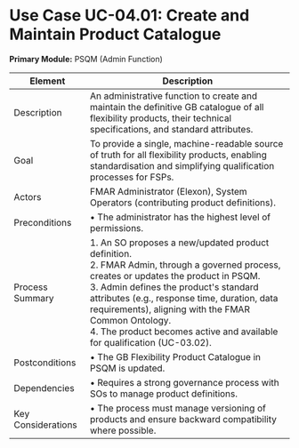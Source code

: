 # Use Case UC-04.01: Create and Maintain Product Catalogue
**Primary Module:** PSQM (Admin Function)

| Element            | Description                                                                                                                                                                                                                                                                                                                                                                    |
| ------------------ | ------------------------------------------------------------------------------------------------------------------------------------------------------------------------------------------------------------------------------------------------------------------------------------------------------------------------------------------------------------------------------ |
| Description        | An administrative function to create and maintain the definitive GB catalogue of all flexibility products, their technical specifications, and standard attributes.                                                                                                                                                                                                            |
| Goal               | To provide a single, machine-readable source of truth for all flexibility products, enabling standardisation and simplifying qualification processes for FSPs.                                                                                                                                                                                                                 |
| Actors             | FMAR Administrator (Elexon), System Operators (contributing product definitions).                                                                                                                                                                                                                                                                                              |
| Preconditions      | • The administrator has the highest level of permissions.                                                                                                                                                                                                                                                                                                                      |
| Process Summary    | 1. An SO proposes a new/updated product definition. <br> 2. FMAR Admin, through a governed process, creates or updates the product in PSQM. <br> 3. Admin defines the product's standard attributes (e.g., response time, duration, data requirements), aligning with the FMAR Common Ontology. <br> 4. The product becomes active and available for qualification (UC-03.02). |
| Postconditions     | • The GB Flexibility Product Catalogue in PSQM is updated.                                                                                                                                                                                                                                                                                                                     |
| Dependencies       | • Requires a strong governance process with SOs to manage product definitions.                                                                                                                                                                                                                                                                                                 |
| Key Considerations | • The process must manage versioning of products and ensure backward compatibility where possible.                                                                                                                                                                                                                                                                             |

